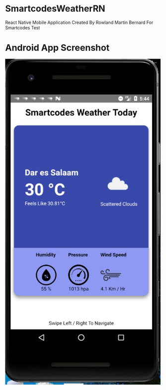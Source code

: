 # SmartcodesWeatherRN
 React Native Mobile Application Created By Rowland Martin Bernard For Smartcodes Test
 
 # Android App Screenshot
  <img src="https://github.com/Codefucious/SmartcodesWeatherRN/blob/master/assets/screenshot.jpg" width="500">
 
